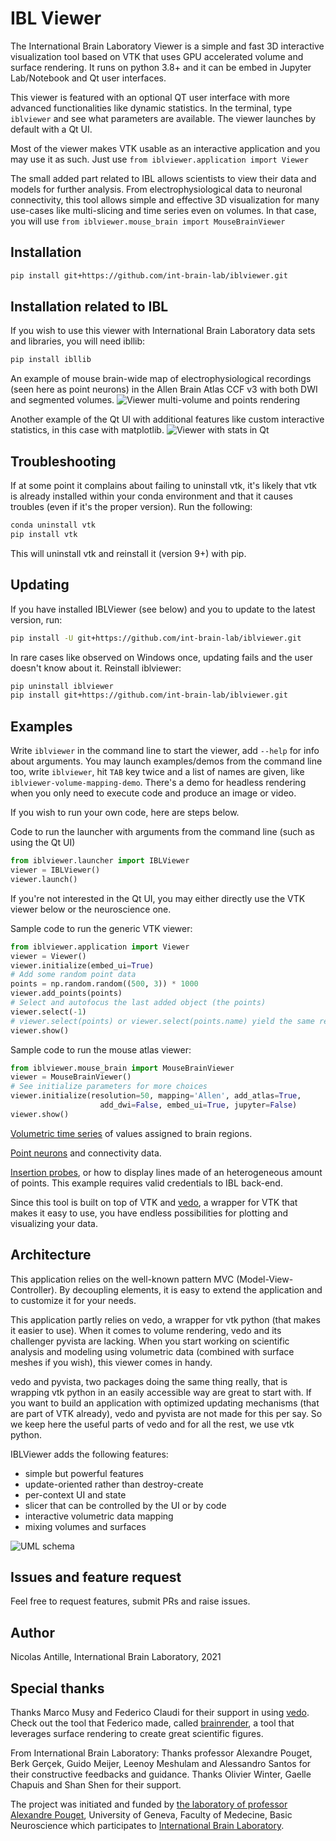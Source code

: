 # IBL Viewer
The International Brain Laboratory Viewer is a simple and fast 3D interactive visualization tool based on VTK that uses GPU accelerated volume and surface rendering. It runs on python 3.8+ and it can be embed in Jupyter Lab/Notebook and Qt user interfaces.

This viewer is featured with an optional QT user interface with more advanced functionalities like dynamic statistics. In the terminal, type `iblviewer` and see what parameters are available. The viewer launches by default with a Qt UI.

Most of the viewer makes VTK usable as an interactive application and you may use it as such. Just use `from iblviewer.application import Viewer`

The small added part related to IBL allows scientists to view their data and models for further analysis. From electrophysiological data to neuronal connectivity, this tool allows simple and effective 3D visualization for many use-cases like multi-slicing and time series even on volumes. In that case, you will use `from iblviewer.mouse_brain import MouseBrainViewer`

## Installation
```bash
pip install git+https://github.com/int-brain-lab/iblviewer.git
```

## Installation related to IBL
If you wish to use this viewer with International Brain Laboratory data sets and libraries, you will need ibllib:
```bash
pip install ibllib
```

An example of mouse brain-wide map of electrophysiological recordings (seen here as point neurons) in the Allen Brain Atlas CCF v3 with both DWI and segmented volumes.
![Viewer multi-volume and points rendering](assets/doc/iblviewer_v2_demo_brain_wide_map_1.jpg?raw=true)

Another example of the Qt UI with additional features like custom interactive statistics, in this case with matplotlib.
![Viewer with stats in Qt](assets/doc/iblviewer_v2_demo_volume_mapping_qt.jpg?raw=true)

## Troubleshooting
If at some point it complains about failing to uninstall vtk, it's likely that vtk is already installed within your conda environment and that it causes troubles (even if it's the proper version).
Run the following:
```bash
conda uninstall vtk
pip install vtk
```
This will uninstall vtk and reinstall it (version 9+) with pip.

## Updating
If you have installed IBLViewer (see below) and you to update to the latest version, run:
```bash
pip install -U git+https://github.com/int-brain-lab/iblviewer.git
```

In rare cases like observed on Windows once, updating fails and the user doesn't know about it. Reinstall iblviewer:
```bash
pip uninstall iblviewer
pip install git+https://github.com/int-brain-lab/iblviewer.git
```

## Examples
Write `iblviewer` in the command line to start the viewer, add `--help` for info about arguments.
You may launch examples/demos from the command line too, write `iblviewer`, hit `TAB` key twice and a list of names are given, like `iblviewer-volume-mapping-demo`. There's a demo for headless rendering when you only need to execute code and produce an image or video.

If you wish to run your own code, here are steps below.

Code to run the launcher with arguments from the command line (such as using the Qt UI)
```python
from iblviewer.launcher import IBLViewer
viewer = IBLViewer()
viewer.launch()
```

If you're not interested in the Qt UI, you may either directly use the VTK viewer below or the neuroscience one.

Sample code to run the generic VTK viewer:
```python
from iblviewer.application import Viewer
viewer = Viewer()
viewer.initialize(embed_ui=True)
# Add some random point data
points = np.random.random((500, 3)) * 1000
viewer.add_points(points)
# Select and autofocus the last added object (the points)
viewer.select(-1) 
# viewer.select(points) or viewer.select(points.name) yield the same result
viewer.show()
```

Sample code to run the mouse atlas viewer:
```python
from iblviewer.mouse_brain import MouseBrainViewer
viewer = MouseBrainViewer()
# See initialize parameters for more choices
viewer.initialize(resolution=50, mapping='Allen', add_atlas=True, 
                    add_dwi=False, embed_ui=True, jupyter=False)
viewer.show()
```

[Volumetric time series](iblviewer_examples/ibl_volume_mapping.py) of values assigned to brain regions.

[Point neurons](iblviewer_examples/ibl_point_neurons.py) and connectivity data.

[Insertion probes](iblviewer_examples/ibl_insertion_probes.py), or how to display lines made of an heterogeneous amount of points. This example requires valid credentials to IBL back-end.

Since this tool is built on top of VTK and [vedo](https://github.com/marcomusy/vedo), a wrapper for VTK that makes it easy to use, you have endless possibilities for plotting and visualizing your data.

## Architecture
This application relies on the well-known pattern MVC (Model-View-Controller).
By decoupling elements, it is easy to extend the application and to customize it for your needs.

This application partly relies on vedo, a wrapper for vtk python (that makes it easier to use). When it comes to volume rendering, vedo and its challenger pyvista are lacking. When you start working on scientific analysis and modeling using volumetric data (combined with surface meshes if you wish), this viewer comes in handy.

vedo and pyvista, two packages doing the same thing really, that is wrapping vtk python in an easily accessible way are great to start with. If you want to build an application with optimized updating mechanisms (that are part of VTK already), vedo and pyvista are not made for this per say. So we keep here the useful parts of vedo and for all the rest, we use vtk python.

IBLViewer adds the following features:
- simple but powerful features
- update-oriented rather than destroy-create
- per-context UI and state
- slicer that can be controlled by the UI or by code
- interactive volumetric data mapping
- mixing volumes and surfaces

![UML schema](assets/doc/iblviewer_architecture.jpg?raw=true)

## Issues and feature request
Feel free to request features, submit PRs and raise issues.

## Author
Nicolas Antille, International Brain Laboratory, 2021

## Special thanks
Thanks Marco Musy and Federico Claudi for their support in using [vedo](https://github.com/marcomusy/vedo). Check out the tool that Federico made, called [brainrender](https://github.com/brainglobe/brainrender), a tool that leverages surface rendering to create great scientific figures. 

From International Brain Laboratory:
Thanks professor Alexandre Pouget, Berk Gerçek, Guido Meijer, Leenoy Meshulam and Alessandro Santos for their constructive feedbacks and guidance. Thanks Olivier Winter, Gaelle Chapuis and Shan Shen for their support.

The project was initiated and funded by [the laboratory of professor Alexandre Pouget](https://www.unige.ch/medecine/neuf/en/research/grecherche/alexandre-pouget), University of Geneva, Faculty of Medecine, Basic Neuroscience which participates to [International Brain Laboratory](https://www.internationalbrainlab.com).
